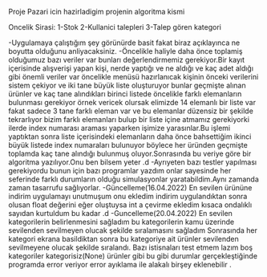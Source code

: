 Proje Pazari icin hazirladigim projenin algoritma kismi

Oncelik Sirasi:
1-Stok 
2-Kullanici talepleri
3-Talep gören kategori

-Uygulamaya çalıştığım şey görünürde basit fakat biraz açıklayınca ne boyutta olduğunu anliyacaksiniz.
-Öncelikle haliyle daha önce toplamiş olduğumuz bazı veriler var bunları değerlendirmemiz gerekiyor.Bir kayıt içerisinde alışverişi yapan kişi, nerde yaptığı ve ne aldığı ve kaç adet aldığı gibi önemli veriler var öncelikle menüsü hazırlanıcak kişinin önceki verilerini sistem çekiyor ve iki tane büyük liste oluşturuyor bunlar geçmişte alınan ürünler ve kaç tane alındıkları birinci listede öncelikle farklı elemanların bulunması gerekiyor örnek vericek olursak elimizde 14 elemanlı bir liste var fakat sadece 3 tane farklı eleman var ve bu elemanlar düzensiz bir şekilde tekrarlıyor bizim farklı elemanları bulup bir liste içine atmamız gerekiyorki ilerde index numarası araması yaparken işimize yarasınlar.Bu işlemi yaptıktan sonra liste içerisindeki elemanların daha önce bahsettiğim ikinci büyük listede index numaraları bulunuyor böylece her üründen geçmişte toplamda kaç tane alındığı bulunmuş oluyor.Sonrasında bu veriye göre bir algoritma yazılıyor.Onu ben bilsem yeter .d 
-Ayrıyeten bazı testler yapılması gerekiyordu bunun için bazı programlar yazdım onlar sayesinde her seferinde farklı durumların olduğu simulasyonlar yaratabildim.Aynı zamanda zaman tasarrufu sağlıyorlar.
-Güncelleme(16.04.2022)
En sevilen ürününe indirim uygulamayı unutmuşum onu ekledim indirim uygulandıktan sonra olusan float değerini eğer oluştuysa int a çevirme ekledim kısaca ondalıklı sayıdan kurtuldum bu kadar .d 
-Guncelleme(20.04.2022) 
En sevilen kategorilerin belirlenmesini sağladım bu kategorilerin kamu üzerinde sevilenden sevilmeyen olucak şekilde sıralamasını sağladım
Sonrasında her kategori ekrana basildiktan sonra bu kategoriye ait ürünler sevilenden sevilmeyene olucak şekilde sıralandı.
Bazı istisnaları test etmem lazım boş kategoriler kategorisiz(None) ürünler gibi bu gibi durumlar gerçekleştiğinde programda error veriyor error ayıklama ile alakalı birşey eklenebilir .

